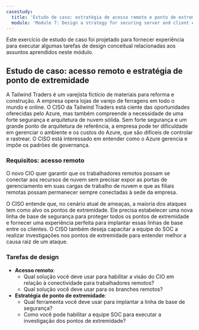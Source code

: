 ```yaml
---
casestudy:
  title: 'Estudo de caso: estratégia de acesso remoto e ponto de extremidade'
  module: 'Module 7: Design a strategy for securing server and client endpoints'
---
```


Este exercício de estudo de caso foi projetado para fornecer experiência para executar algumas tarefas de design conceitual relacionadas aos assuntos aprendidos neste módulo.

## Estudo de caso: acesso remoto e estratégia de ponto de extremidade

A Tailwind Traders é um varejista fictício de materiais para reforma e construção. A empresa opera lojas de varejo de ferragens em todo o mundo e online. O CISO da Tailwind Traders está ciente das oportunidades oferecidas pelo Azure, mas também compreende a necessidade de uma forte segurança e arquitetura de nuvem sólida. Sem forte segurança e um grande ponto de arquitetura de referência, a empresa pode ter dificuldade em gerenciar o ambiente e os custos do Azure, que são difíceis de controlar e rastrear. O CISO está interessado em entender como o Azure gerencia e impõe os padrões de governança.

### Requisitos: acesso remoto

O novo CIO quer garantir que os trabalhadores remotos possam se conectar aos recursos de nuvem sem precisar expor as portas de gerenciamento em suas cargas de trabalho de nuvem e que as filiais remotas possam permanecer sempre conectadas à sede da empresa.

O CISO entende que, no cenário atual de ameaças, a maioria dos ataques tem como alvo os pontos de extremidade. Ele precisa estabelecer uma nova linha de base de segurança para proteger todos os pontos de extremidade e fornecer uma experiência perfeita para implantar essas linhas de base entre os clientes. O CISO também deseja capacitar a equipe do SOC a realizar investigações nos pontos de extremidade para entender melhor a causa raiz de um ataque.

### Tarefas de design

* **Acesso remoto**: 
     - Qual solução você deve usar para habilitar a visão do CIO em relação à conectividade para trabalhadores remotos?
     - Qual solução você deve usar para os branches remotos?
* **Estratégia de ponto de extremidade**:
     - Qual ferramenta você deve usar para implantar a linha de base de segurança?
     - Como você pode habilitar a equipe SOC para executar a investigação dos pontos de extremidade?
